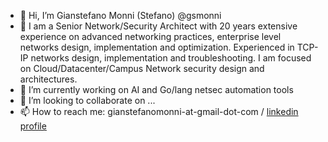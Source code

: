 - 👋 Hi, I’m Gianstefano Monni (Stefano) @gsmonni
- 👀 I am a Senior Network/Security Architect with 20 years extensive experience on advanced networking practices, enterprise level networks design, implementation and optimization. Experienced in TCP-IP networks design, implementation and troubleshooting. I am focused on Cloud/Datacenter/Campus Network security design and architectures.
- 🌱 I’m currently working on AI and Go/lang netsec automation tools 
- 💞️ I’m looking to collaborate on ...
- 📫 How to reach me: gianstefanomonni-at-gmail-dot-com / [linkedin profile](https://www.linkedin.com/in/gianstefanomonni/)

<!---
gsmonni/gsmonni is a ✨ special ✨ repository because its `README.md` (this file) appears on your GitHub profile.
You can click the Preview link to take a look at your changes.
--->
